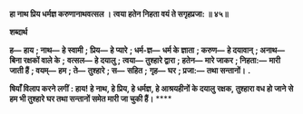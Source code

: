 **हा नाथ प्रिय धर्मज्ञ करुणानाथवत्सल ।** **त्वया हतेन निहता वयं ते सगृहप्रजा: ॥ ४५॥** 

**शब्दार्थ** 

**ह—** **हाय** **; नाथ—** **हे स्वामी** **; प्रिय—** **हे प्यारे** **; धर्म-ज्ञ—** **धर्म के ज्ञाता** **; करुण—** **हे दयावान्** **; अनाथ—** **बिना रक्षकों वाले के** **;** **वत्सल—** **हे दयालु** **; त्वया—** **तुश्हारे द्वारा** **; हतेन—** **मारे जाकर** **; निहता:—** **मारी जाती हैं** **; वयम्—** **हम** **; ते—** **तुश्हारे** **; स—** **सहित** **;** **गृह—** **घर** **; प्रजा:—** **तथा सन्तानों।** **.** 

**षियाँ विलाप करने लगीं** **: हाय! हे नाथ, हे प्रिय, हे धर्मज्ञ, हे आश्रयहीनों के दयालु** **रक्षक, तुश्हारा वध हो जाने से हम भी तुश्हारे घर तथा सन्तानों समेत मारी जा चुकी हैं।** **** 
